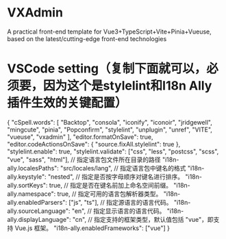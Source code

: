 # VXAdmin

A practical front-end template for Vue3+TypeScript+Vite+Pinia+Vueuse, based on the latest/cutting-edge front-end technologies

# VSCode setting（复制下面就可以，必须要，因为这个是stylelint和I18n Ally插件生效的关键配置）

{
"cSpell.words": [
"Backtop",
"consola",
"iconify",
"iconoir",
"jridgewell",
"mingcute",
"pinia",
"Popconfirm",
"stylelint",
"unplugin",
"unref",
"VITE",
"vueuse",
"vxadmin"
],
"editor.formatOnSave": true,
"editor.codeActionsOnSave": {
"source.fixAll.stylelint": true
},
"stylelint.enable": true,
"stylelint.validate": ["css", "less", "postcss", "scss", "vue", "sass", "html"], // 指定语言包文件所在目录的路径
"i18n-ally.localesPaths": "src/locales/lang", // 指定语言包中键名的格式
"i18n-ally.keystyle": "nested", // 指定是否按字母顺序对键名进行排序。
"i18n-ally.sortKeys": true, // 指定是否在键名前加上命名空间前缀。
"i18n-ally.namespace": true, // 指定可用的语言包解析器类型。
"i18n-ally.enabledParsers": ["js", "ts"], // 指定源语言的语言代码。
"i18n-ally.sourceLanguage": "en", // 指定显示语言的语言代码。
"i18n-ally.displayLanguage": "cn", // 指定支持的框架类型，默认值包括 "vue"，即支持 Vue.js 框架。
"i18n-ally.enabledFrameworks": ["vue"]
}
